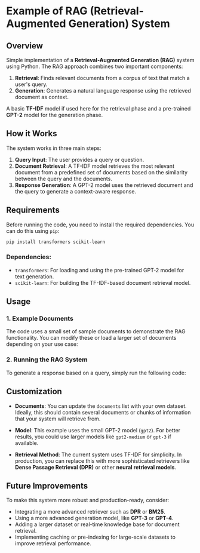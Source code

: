 # **Example of RAG (Retrieval-Augmented Generation) System**

## **Overview**
Simple implementation of a **Retrieval-Augmented Generation (RAG)** system using Python. The RAG approach combines two important components:
1. **Retrieval**: Finds relevant documents from a corpus of text that match a user's query.
2. **Generation**: Generates a natural language response using the retrieved document as context.

A basic **TF-IDF** model if used here for the retrieval phase and a pre-trained **GPT-2** model for the generation phase.

## **How it Works**
The system works in three main steps:

1. **Query Input**: The user provides a query or question.
2. **Document Retrieval**: A TF-IDF model retrieves the most relevant document from a predefined set of documents based on the similarity between the query and the documents.
3. **Response Generation**: A GPT-2 model uses the retrieved document and the query to generate a context-aware response.

## **Requirements**
Before running the code, you need to install the required dependencies. You can do this using `pip`:

```bash
pip install transformers scikit-learn
```

### **Dependencies**:
- `transformers`: For loading and using the pre-trained GPT-2 model for text generation.
- `scikit-learn`: For building the TF-IDF-based document retrieval model.

## **Usage**

### **1. Example Documents**
The code uses a small set of sample documents to demonstrate the RAG functionality. You can modify these or load a larger set of documents depending on your use case:

### **2. Running the RAG System**

To generate a response based on a query, simply run the following code:

## **Customization**

- **Documents**: You can update the `documents` list with your own dataset. Ideally, this should contain several documents or chunks of information that your system will retrieve from.
  
- **Model**: This example uses the small GPT-2 model (`gpt2`). For better results, you could use larger models like `gpt2-medium` or `gpt-3` if available.
  
- **Retrieval Method**: The current system uses TF-IDF for simplicity. In production, you can replace this with more sophisticated retrievers like **Dense Passage Retrieval (DPR)** or other **neural retrieval models**.

## **Future Improvements**
To make this system more robust and production-ready, consider:
- Integrating a more advanced retriever such as **DPR** or **BM25**.
- Using a more advanced generation model, like **GPT-3** or **GPT-4**.
- Adding a larger dataset or real-time knowledge base for document retrieval.
- Implementing caching or pre-indexing for large-scale datasets to improve retrieval performance.
